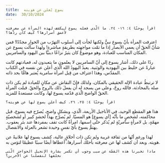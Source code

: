 ```yaml
---
title:  يسوع يُعلن عن هويته
date:  30/10/2024
---
```


`اقرأ يوحنّا ٤: ١٦- ٢٤. ما الّذي فعله يسوع ليكشف لهذه المرأة عن معرفته لأعمق أسرارها؟ كيف كان ردّها؟`

اعترفت المرأة بأنّ يسوع نبيٌّ ولكنها لجأت إلى أسلوب التهرّب من الحوار مجدّدًا! فمن شأنّ الحقّ أن يعمي الأبصار إذا ما تمّت مواجهته بطريقةٍ مباشرة! ولهذا سألت يسوع عن المكان المناسب للعبادة، وهو موضوعٌ كان يثيرُ نزاعًا دينيًّا بين اليهود والسامريين.

ردًا على ذلك، أشار يسوع إلى أنّ السامريين لا يعلمون ما يتعبدون له، فعبادتهم كانت عبارةً عن خليط بين اليهودية والوثنية. يعبدُ اليهودُ الله الّذي أعلن عن نفسه في الكتاب المقدّس، وهذا اعتراف من قِبل امرأة سامرية يُعتبر هامًّا بحد ذاته.

لا ترتبطُ عبادة الإله الحقيقي بالمكان، ولذلك فإنّ النقاش عن مكانٍ للعبادة لم يكن ذات صلة بالمحادثة، فالله روحٌ، وعلى من يسجد له أن يفعلَ ذلك بالروح والحقّ. قبلت المرأة الحقّ الواضح الّذي قدّمه يسوع لها، وكانت مستعدةً للمزيد.

`اقرأ يوحنّا ٤: ٢٥، ٢٦. كيف أعلن يسوع لها عن هويته؟`

هذا هو المقطع الوحيد، في الأناجيل الأربعة، الّذي، وبشكلٍ واضحٍ، يُصرّح فيه يسوع، قبل محاكمته، لشخصٍ ما بأنَّه [أي يسوع] هو المسيّا. لم يُصرّح بهذا لحشدٍ كبير أو لشخصيّةٍ مهمّةٍ، بل لامرأةٍ سامريّةٍ لم يُذكر حتّى اسمها، امرأةٌ كانت تقف بمفردها عند بئر يعقوب. يهتمُّ يسوع بأيّ نفسٍ وحيدة تشعر بالعزلة والانفصال.

لهذا ورغم أنّها من ثقافة غريبة ولم تكن ذات أخلاقٍ عالية، كشف يسوع لها علانيةً عن هويته. وبعد أن كشف لها عن معرفته بأحلك أسرارها، أعطاها أيضًا سببًا عظيمًا لتؤمن به.

`ماذا تخبرنا هذه القصّة عن سبب وجوب أن تكسر بشارة الإنجيل الحواجز الّتي نخلقها لتفصلنا عن الآخرين؟`